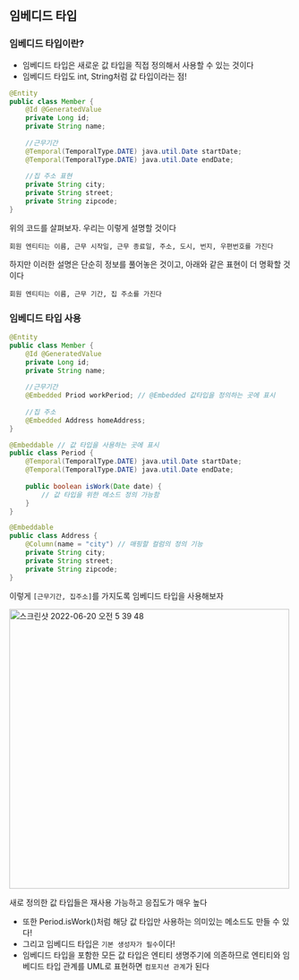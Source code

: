 ## 임베디드 타입

### 임베디드 타입이란? 

* 임베디드 타입은 새로운 값 타입을 직접 정의해서 사용할 수 있는 것이다
* 임베디드 타입도 int, String처럼 값 타입이라는 점!

```java
@Entity
public class Member {
    @Id @GeneratedValue
    private Long id;
    private String name;
    
    //근무기간
    @Temporal(TemporalType.DATE) java.util.Date startDate;
    @Temporal(TemporalType.DATE) java.util.Date endDate;
    
    //집 주소 표현
    private String city;
    private String street;
    private String zipcode;
}
```

위의 코드를 살펴보자. 우리는 이렇게 설명할 것이다

```
회원 엔티티는 이름, 근무 시작일, 근무 종료일, 주소, 도시, 번지, 우편번호를 가진다
```

하지만 이러한 설명은 단순히 정보를 풀어놓은 것이고, 아래와 같은 표현이 더 명확할 것이다 
```
회원 엔티티는 이름, 근무 기간, 집 주소를 가진다
```

### 임베디드 타입 사용

```java
@Entity
public class Member {
    @Id @GeneratedValue
    private Long id;
    private String name;
    
    //근무기간
    @Embedded Priod workPeriod; // @Embedded 값타입을 정의하는 곳에 표시
   
    //집 주소
    @Embedded Address homeAddress;
}

@Embeddable // 값 타입을 사용하는 곳에 표시
public class Period {
    @Temporal(TemporalType.DATE) java.util.Date startDate;
    @Temporal(TemporalType.DATE) java.util.Date endDate;
    
    public boolean isWork(Date date) {
        // 값 타입을 위한 메소드 정의 가능함
    }
}

@Embeddable 
public class Address {
    @Column(name = "city") // 매핑할 컬럼의 정의 기능
    private String city;
    private String street;
    private String zipcode;
}
```

이렇게 ```[근무기간, 집주소]```를 가지도록 임베디드 타입을 사용해보자

<img width="500" alt="스크린샷 2022-06-20 오전 5 39 48" src="https://user-images.githubusercontent.com/97823928/174499549-2c291bca-4e06-43ac-9511-262f0003b1da.png">

새로 정의한 값 타입들은 재사용 가능하고 응집도가 매우 높다 
* 또한 Period.isWork()처럼 해당 값 타입만 사용하는 의미있는 메소드도 만들 수 있다!
* 그리고 임베디드 타입은 ```기본 생성자가 필수```이다!
* 임베디드 타입을 포함한 모든 값 타입은 엔티티 생명주기에 의존하므로 엔티티와 임베디드 타입 관계를 UML로 표현하면 ```컴포지션 관계```가 된다
